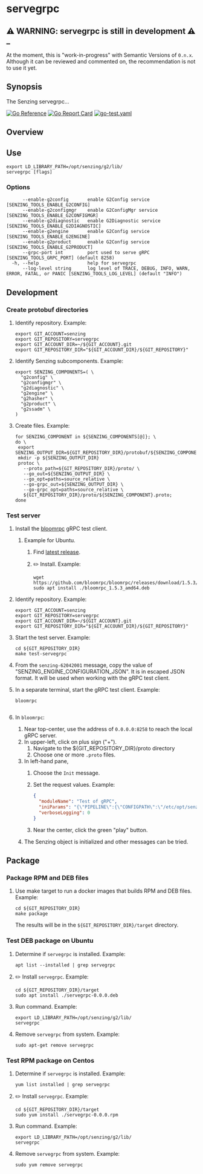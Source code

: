 # servegrpc

## :warning: WARNING: servegrpc is still in development :warning: _

At the moment, this is "work-in-progress" with Semantic Versions of `0.n.x`.
Although it can be reviewed and commented on,
the recommendation is not to use it yet.

## Synopsis

The Senzing servegrpc...

[![Go Reference](https://pkg.go.dev/badge/github.com/senzing/servegrpc.svg)](https://pkg.go.dev/github.com/senzing/servegrpc)
[![Go Report Card](https://goreportcard.com/badge/github.com/senzing/servegrpc)](https://goreportcard.com/report/github.com/senzing/servegrpc)
[![go-test.yaml](https://github.com/Senzing/servegrpc/actions/workflows/go-test.yaml/badge.svg)](https://github.com/Senzing/servegrpc/actions/workflows/go-test.yaml)

## Overview

## Use

```
export LD_LIBRARY_PATH=/opt/senzing/g2/lib/
servegrpc [flags]
```

### Options

```
      --enable-g2config       enable G2Config service [SENZING_TOOLS_ENABLE_G2CONFIG]
      --enable-g2configmgr    enable G2ConfigMgr service [SENZING_TOOLS_ENABLE_G2CONFIGMGR]
      --enable-g2diagnostic   enable G2Diagnostic service [SENZING_TOOLS_ENABLE_G2DIAGNOSTIC]
      --enable-g2engine       enable G2Config service [SENZING_TOOLS_ENABLE_G2ENGINE]
      --enable-g2product      enable G2Config service [SENZING_TOOLS_ENABLE_G2PRODUCT]
      --grpc-port int         port used to serve gRPC [SENZING_TOOLS_GRPC_PORT] (default 8258)
  -h, --help                  help for servegrpc
      --log-level string      log level of TRACE, DEBUG, INFO, WARN, ERROR, FATAL, or PANIC [SENZING_TOOLS_LOG_LEVEL] (default "INFO")
```

## Development

### Create protobuf directories

1. Identify repository.
   Example:

    ```console
    export GIT_ACCOUNT=senzing
    export GIT_REPOSITORY=servegrpc
    export GIT_ACCOUNT_DIR=~/${GIT_ACCOUNT}.git
    export GIT_REPOSITORY_DIR="${GIT_ACCOUNT_DIR}/${GIT_REPOSITORY}"

    ```

1. Identify Senzing subcomponents.
   Example:

    ```console
    export SENZING_COMPONENTS=( \
      "g2config" \
      "g2configmgr" \
      "g2diagnostic" \
      "g2engine" \
      "g2hasher" \
      "g2product" \
      "g2ssadm" \
    )

    ```

1. Create files.
   Example:

    ```console
   for SENZING_COMPONENT in ${SENZING_COMPONENTS[@]}; \
   do \
     export SENZING_OUTPUT_DIR=${GIT_REPOSITORY_DIR}/protobuf/${SENZING_COMPONENT};
     mkdir -p ${SENZING_OUTPUT_DIR}
     protoc \
       --proto_path=${GIT_REPOSITORY_DIR}/proto/ \
       --go_out=${SENZING_OUTPUT_DIR} \
       --go_opt=paths=source_relative \
       --go-grpc_out=${SENZING_OUTPUT_DIR} \
       --go-grpc_opt=paths=source_relative \
       ${GIT_REPOSITORY_DIR}/proto/${SENZING_COMPONENT}.proto;
   done

    ```

### Test server

1. Install the  [bloomrpc](https://github.com/bloomrpc/bloomrpc) gRPC test client.
   1. Example for Ubuntu.

       1. Find [latest release](https://github.com/bloomrpc/bloomrpc/releases).

       1. :pencil2: Install.
          Example:

           ```console
           wget https://github.com/bloomrpc/bloomrpc/releases/download/1.5.3/bloomrpc_1.5.3_amd64.deb
           sudo apt install ./bloomrpc_1.5.3_amd64.deb

           ```

1. Identify repository.
   Example:

    ```console
    export GIT_ACCOUNT=senzing
    export GIT_REPOSITORY=servegrpc
    export GIT_ACCOUNT_DIR=~/${GIT_ACCOUNT}.git
    export GIT_REPOSITORY_DIR="${GIT_ACCOUNT_DIR}/${GIT_REPOSITORY}"

    ```

1. Start the test server.
   Example:

     ```console
     cd ${GIT_REPOSITORY_DIR}
     make test-servegrpc

     ```

1. From the `senzing-62042001` message, copy the value of "SENZING_ENGINE_CONFIGURATION_JSON".
   It is in escaped JSON format.
   It will be used when working with the gRPC test client.

1. In a separate terminal, start the gRPC test client.
   Example:

    ```console
    bloomrpc


    ```

1. In `bloomrpc`:
    1. Near top-center, use the address of `0.0.0.0:8258` to reach the local gRPC server.
    1. In upper-left, click on plus sign ("+").
        1. Navigate to the ${GIT_REPOSITORY_DIR}/proto directory
        1. Choose one or more `.proto` files.
    1. In left-hand pane,
        1. Choose the `Init` message.
        1. Set the request values.
           Example:

            ```json
            {
              "moduleName": "Test of gRPC",
              "iniParams": "{\"PIPELINE\":{\"CONFIGPATH\":\"/etc/opt/senzing\",\"RESOURCEPATH\":\"/opt/senzing/g2/resources\",\"SUPPORTPATH\":\"/opt/senzing/data\"},\"SQL\":{\"CONNECTION\":\"sqlite3://na:na@/tmp/sqlite/G2C.db\"}}",
              "verboseLogging": 0
            }
            ```

        1. Near the center, click the green "play" button.
    1. The Senzing object is initialized and other messages can be tried.

## Package

### Package RPM and DEB files

1. Use make target to run a docker images that builds RPM and DEB files.
   Example:

    ```console
    cd ${GIT_REPOSITORY_DIR}
    make package

    ```

   The results will be in the `${GIT_REPOSITORY_DIR}/target` directory.

### Test DEB package on Ubuntu

1. Determine if `servegrpc` is installed.
   Example:

    ```console
    apt list --installed | grep servegrpc

    ```

1. :pencil2: Install `servegrpc`.
   Example:

    ```console
    cd ${GIT_REPOSITORY_DIR}/target
    sudo apt install ./servegrpc-0.0.0.deb

    ```

1. Run command.
   Example:

    ```console
    export LD_LIBRARY_PATH=/opt/senzing/g2/lib/
    servegrpc

    ```

1. Remove `servegrpc` from system.
   Example:

    ```console
    sudo apt-get remove servegrpc

    ```

### Test RPM package on Centos

1. Determine if `servegrpc` is installed.
   Example:

    ```console
    yum list installed | grep servegrpc

    ```

1. :pencil2: Install `servegrpc`.
   Example:

    ```console
    cd ${GIT_REPOSITORY_DIR}/target
    sudo yum install ./servegrpc-0.0.0.rpm

    ```

1. Run command.
   Example:

    ```console
    export LD_LIBRARY_PATH=/opt/senzing/g2/lib/
    servegrpc

    ```

1. Remove `servegrpc` from system.
   Example:

    ```console
    sudo yum remove servegrpc

    ```

